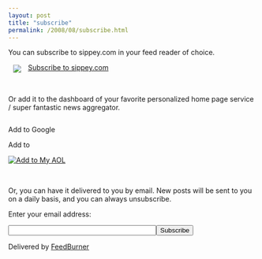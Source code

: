 ```yaml
---
layout: post
title: "subscribe"
permalink: /2008/08/subscribe.html
---
```


<p>You can subscribe to sippey.com in your feed reader of choice.</p>

<p><img src="https://www.feedburner.com/fb/images/pub/feed-icon16x16.png" valign="middle" hspace="10">&nbsp;<a href="http://feeds.feedburner.com/sippey">Subscribe to sippey.com</a></p>

<p><br /></p>

<p>Or add it to the dashboard of your favorite personalized home page service / super fantastic news aggregator.</p>

<p><a href="http://add.my.yahoo.com/rss?url=http://feeds.feedburner.com/sippey" title="sippey.com"><img  src="https://us.i1.yimg.com/us.yimg.com/i/us/my/addtomyyahoo4.gif" alt="" style="border:0"></a></p>

<p><a href="http://fusion.google.com/add?feedurl=http://feeds.feedburner.com/sippey"><img  src="https://buttons.googlesyndication.com/fusion/add.gif" width="104" height="17" style="border:0" alt="Add to Google Reader or Homepage"></a></p>

<p><a href="http://www.netvibes.com/subscribe.php?url=http://feeds.feedburner.com/sippey"><img  src="https://www.netvibes.com/img/add2netvibes.gif" width="91" height="17" alt="Add to netvibes" style="border:0"></a></p>

<p><a href="http://feeds.my.aol.com/add.jsp?url=http://feeds.feedburner.com/sippey"><img  src="https://favorites.my.aol.com/ffclient/webroot/0.2.1/locale/en_US/aol/images/myAOLButtonSmall.gif" alt="Add to My AOL" style="border:0"></a></p>

<p><br /></p>

<p>Or, you can have it delivered to you by email. New posts will be sent to you on a daily basis, and you can always unsubscribe.</p>

<form action="http://www.feedburner.com/fb/a/emailverify" method="post" target="popupwindow" onsubmit="window.open('http://www.feedburner.com/fb/a/emailverifySubmit?feedId=562', 'popupwindow', 'scrollbars=yes,width=550,height=520');return true"><p>Enter your email address:</p><p><input  type="text" style="width:300px" name="email"><input  type="hidden" value="http://feeds.feedburner.com/~e?ffid=562" name="url"><input  type="hidden" value="this is sippey.typepad.com" name="title"><input  type="hidden" name="loc" value="en_US"><input  type="submit" value="Subscribe"></p><p>Delivered by <a href="http://www.feedburner.com" target="_blank">FeedBurner</a></p></form>



